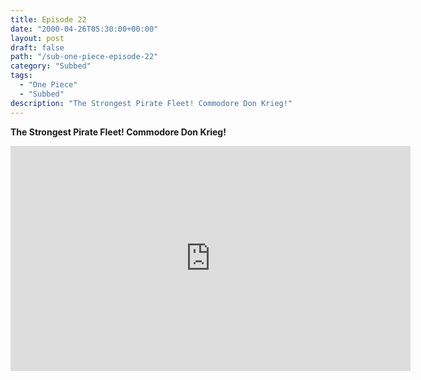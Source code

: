 ```yaml
---
title: Episode 22
date: "2000-04-26T05:30:00+00:00"
layout: post
draft: false
path: "/sub-one-piece-episode-22"
category: "Subbed"
tags:
  - "One Piece"
  - "Subbed"
description: "The Strongest Pirate Fleet! Commodore Don Krieg!"
---
```


**The Strongest Pirate Fleet! Commodore Don Krieg!**

<iframe width="640" height="360" src="https://www.fembed.com/v/7qo7566kw9g" frameborder="0" marginwidth=0 marginheight=0 scrolling=no allowfullscreen></iframe>

